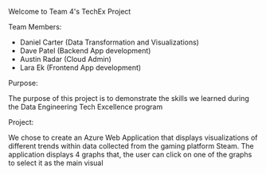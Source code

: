Welcome to Team 4's TechEx Project

Team Members:

- Daniel Carter (Data Transformation and Visualizations)
- Dave Patel (Backend App development)
- Austin Radar (Cloud Admin)
- Lara Ek (Frontend App development)

Purpose:

The purpose of this project is to demonstrate the skills we learned during the Data Engineering Tech Excellence program

Project:

We chose to create an Azure Web Application that displays visualizations of different trends within data collected from the gaming platform Steam. The application displays 4 graphs that, the user can click on one of the graphs to select it as the main visual
